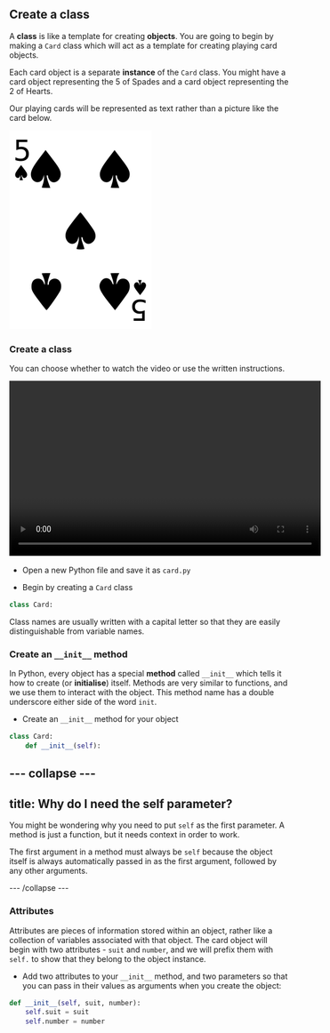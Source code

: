 ## Create a class

A **class** is like a template for creating **objects**. You are going to begin by making a `Card` class which will act as a template for creating playing card objects.

Each card object is a separate **instance** of the `Card` class. You might have a card object representing the 5 of Spades and a card object representing the 2 of Hearts.

Our playing cards will be represented as text rather than a picture like the card below.

![Five of spades](images/five-of-spades.png)

### Create a class

You can choose whether to watch the video or use the written instructions.

<video width="560" height="315" controls>
<source src="resources/clip1.mp4" type="video/mp4">
Your browser does not support the video tag, try FireFox or Chrome
</video>

+ Open a new Python file and save it as `card.py`

+ Begin by creating a `Card` class

```python
class Card:
```

Class names are usually written with a capital letter so that they are easily distinguishable from variable names.

### Create an `__init__` method

In Python, every object has a special **method** called `__init__` which tells it how to create (or **initialise**) itself. Methods are very similar to functions, and we use them to interact with the object. This method name has a double underscore either side of the word `init`.

+ Create an `__init__` method for your object

```python
class Card:
    def __init__(self):
```

--- collapse ---
---
title: Why do I need the self parameter?
---
You might be wondering why you need to put `self` as the first parameter. A method is just a function, but it needs context in order to work.

The first argument in a method must always be `self` because the object itself is always automatically passed in as the first argument, followed by any other arguments.

--- /collapse ---

### Attributes

Attributes are pieces of information stored within an object, rather like a collection of variables associated with that object. The card object will begin with two attributes - `suit` and `number`, and we will prefix them with `self.` to show that they belong to the object instance.

+ Add two attributes to your `__init__` method, and two parameters so that you can pass in their values as arguments when you create the object:

```python
def __init__(self, suit, number):
    self.suit = suit
    self.number = number
```
